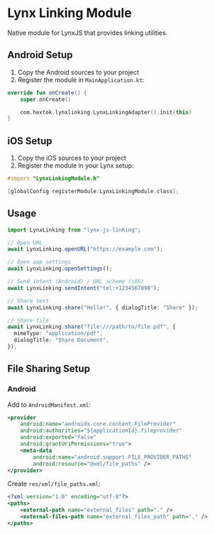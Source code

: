 # Lynx Linking Module

Native module for LynxJS that provides linking utilities.

## Android Setup

1. Copy the Android sources to your project
2. Register the module in `MainApplication.kt`:

```kotlin
override fun onCreate() {
    super.onCreate()

    com.hextok.lynxlinking.LynxLinkingAdapter().init(this)
}
```

## iOS Setup

1. Copy the iOS sources to your project
2. Register the module in your Lynx setup:

```objective-c
#import "LynxLinkingModule.h"

[globalConfig registerModule:LynxLinkingModule.class];
```

## Usage

```typescript
import LynxLinking from "lynx-js-linking";

// Open URL
await LynxLinking.openURL("https://example.com");

// Open app settings
await LynxLinking.openSettings();

// Send intent (Android) / URL scheme (iOS)
await LynxLinking.sendIntent("tel:+1234567890");

// Share text
await LynxLinking.share("Hello!", { dialogTitle: "Share" });

// Share file
await LynxLinking.share("file:///path/to/file.pdf", {
  mimeType: "application/pdf",
  dialogTitle: "Share Document",
});
```

## File Sharing Setup

### Android

Add to `AndroidManifest.xml`:

```xml
<provider
    android:name="androidx.core.content.FileProvider"
    android:authorities="${applicationId}.fileprovider"
    android:exported="false"
    android:grantUriPermissions="true">
    <meta-data
        android:name="android.support.FILE_PROVIDER_PATHS"
        android:resource="@xml/file_paths" />
</provider>
```

Create `res/xml/file_paths.xml`:

```xml
<?xml version="1.0" encoding="utf-8"?>
<paths>
    <external-path name="external_files" path="." />
    <external-files-path name="external_files_path" path="." />
</paths>
```
